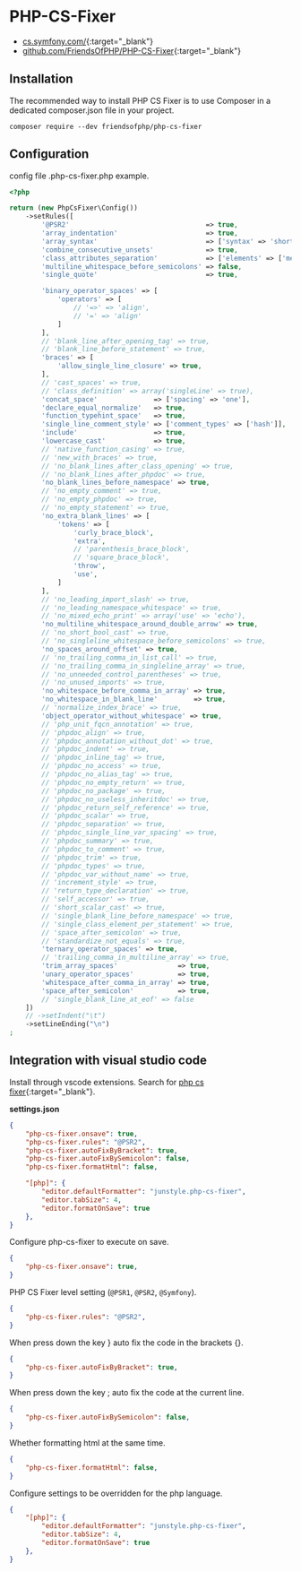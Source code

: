 # PHP-CS-Fixer

- [cs.symfony.com/](https://cs.symfony.com/){:target="_blank"}
- [github.com/FriendsOfPHP/PHP-CS-Fixer](https://github.com/FriendsOfPHP/PHP-CS-Fixer){:target="_blank"}

## Installation

The recommended way to install PHP CS Fixer is to use Composer in a dedicated composer.json file in your project.

```shell
composer require --dev friendsofphp/php-cs-fixer
```

## Configuration

config file .php-cs-fixer.php example.

```php
<?php

return (new PhpCsFixer\Config())
    ->setRules([
        '@PSR2'                                  => true,
        'array_indentation'                      => true,
        'array_syntax'                           => ['syntax' => 'short'],
        'combine_consecutive_unsets'             => true,
        'class_attributes_separation'            => ['elements' => ['method' => 'one', ]],
        'multiline_whitespace_before_semicolons' => false,
        'single_quote'                           => true,

        'binary_operator_spaces' => [
            'operators' => [
                // '=>' => 'align',
                // '=' => 'align'
            ]
        ],
        // 'blank_line_after_opening_tag' => true,
        // 'blank_line_before_statement' => true,
        'braces' => [
            'allow_single_line_closure' => true,
        ],
        // 'cast_spaces' => true,
        // 'class_definition' => array('singleLine' => true),
        'concat_space'              => ['spacing' => 'one'],
        'declare_equal_normalize'   => true,
        'function_typehint_space'   => true,
        'single_line_comment_style' => ['comment_types' => ['hash']],
        'include'                   => true,
        'lowercase_cast'            => true,
        // 'native_function_casing' => true,
        // 'new_with_braces' => true,
        // 'no_blank_lines_after_class_opening' => true,
        // 'no_blank_lines_after_phpdoc' => true,
        'no_blank_lines_before_namespace' => true,
        // 'no_empty_comment' => true,
        // 'no_empty_phpdoc' => true,
        // 'no_empty_statement' => true,
        'no_extra_blank_lines' => [
            'tokens' => [
                'curly_brace_block',
                'extra',
                // 'parenthesis_brace_block',
                // 'square_brace_block',
                'throw',
                'use',
            ]
        ],
        // 'no_leading_import_slash' => true,
        // 'no_leading_namespace_whitespace' => true,
        // 'no_mixed_echo_print' => array('use' => 'echo'),
        'no_multiline_whitespace_around_double_arrow' => true,
        // 'no_short_bool_cast' => true,
        // 'no_singleline_whitespace_before_semicolons' => true,
        'no_spaces_around_offset' => true,
        // 'no_trailing_comma_in_list_call' => true,
        // 'no_trailing_comma_in_singleline_array' => true,
        // 'no_unneeded_control_parentheses' => true,
        // 'no_unused_imports' => true,
        'no_whitespace_before_comma_in_array' => true,
        'no_whitespace_in_blank_line'         => true,
        // 'normalize_index_brace' => true,
        'object_operator_without_whitespace' => true,
        // 'php_unit_fqcn_annotation' => true,
        // 'phpdoc_align' => true,
        // 'phpdoc_annotation_without_dot' => true,
        // 'phpdoc_indent' => true,
        // 'phpdoc_inline_tag' => true,
        // 'phpdoc_no_access' => true,
        // 'phpdoc_no_alias_tag' => true,
        // 'phpdoc_no_empty_return' => true,
        // 'phpdoc_no_package' => true,
        // 'phpdoc_no_useless_inheritdoc' => true,
        // 'phpdoc_return_self_reference' => true,
        // 'phpdoc_scalar' => true,
        // 'phpdoc_separation' => true,
        // 'phpdoc_single_line_var_spacing' => true,
        // 'phpdoc_summary' => true,
        // 'phpdoc_to_comment' => true,
        // 'phpdoc_trim' => true,
        // 'phpdoc_types' => true,
        // 'phpdoc_var_without_name' => true,
        // 'increment_style' => true,
        // 'return_type_declaration' => true,
        // 'self_accessor' => true,
        // 'short_scalar_cast' => true,
        // 'single_blank_line_before_namespace' => true,
        // 'single_class_element_per_statement' => true,
        // 'space_after_semicolon' => true,
        // 'standardize_not_equals' => true,
        'ternary_operator_spaces' => true,
        // 'trailing_comma_in_multiline_array' => true,
        'trim_array_spaces'               => true,
        'unary_operator_spaces'           => true,
        'whitespace_after_comma_in_array' => true,
        'space_after_semicolon'           => true,
        // 'single_blank_line_at_eof' => false
    ])
    // ->setIndent("\t")
    ->setLineEnding("\n")
;
```

## Integration with visual studio code

Install through vscode extensions. Search for [php cs fixer](https://marketplace.visualstudio.com/items?itemName=junstyle.php-cs-fixer){:target="_blank"}.

**settings.json**

```json
{
    "php-cs-fixer.onsave": true,
    "php-cs-fixer.rules": "@PSR2",
    "php-cs-fixer.autoFixByBracket": true,
    "php-cs-fixer.autoFixBySemicolon": false,
    "php-cs-fixer.formatHtml": false,

    "[php]": {
        "editor.defaultFormatter": "junstyle.php-cs-fixer",
        "editor.tabSize": 4,
        "editor.formatOnSave": true
    },
}
```

Configure php-cs-fixer to execute on save.

```json
{
    "php-cs-fixer.onsave": true,
}
```

PHP CS Fixer level setting (`@PSR1`, `@PSR2`, `@Symfony`).

```json
{
    "php-cs-fixer.rules": "@PSR2",
}
```

When press down the key } auto fix the code in the brackets {}.

```json
{
    "php-cs-fixer.autoFixByBracket": true,
}
```

When press down the key ; auto fix the code at the current line.

```json
{
    "php-cs-fixer.autoFixBySemicolon": false,
}
```

Whether formatting html at the same time.

```json
{
    "php-cs-fixer.formatHtml": false,
}
```

Configure settings to be overridden for the php language.

```json
{
    "[php]": {
        "editor.defaultFormatter": "junstyle.php-cs-fixer",
        "editor.tabSize": 4,
        "editor.formatOnSave": true
    },
}
```
